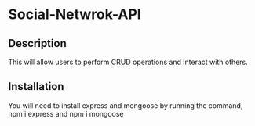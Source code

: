 # Social-Netwrok-API

## Description

This will allow users to perform CRUD operations and interact with others.

## Installation

You will need to install express and mongoose by running the command, 
npm i express and npm i mongoose

